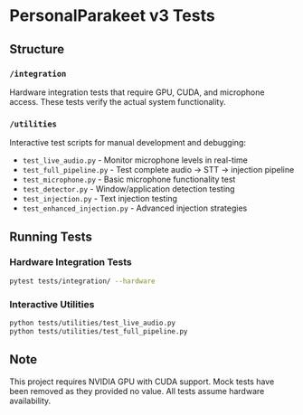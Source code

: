 # PersonalParakeet v3 Tests

## Structure

### `/integration`
Hardware integration tests that require GPU, CUDA, and microphone access.
These tests verify the actual system functionality.

### `/utilities`
Interactive test scripts for manual development and debugging:
- `test_live_audio.py` - Monitor microphone levels in real-time
- `test_full_pipeline.py` - Test complete audio → STT → injection pipeline
- `test_microphone.py` - Basic microphone functionality test
- `test_detector.py` - Window/application detection testing
- `test_injection.py` - Text injection testing
- `test_enhanced_injection.py` - Advanced injection strategies

## Running Tests

### Hardware Integration Tests
```bash
pytest tests/integration/ --hardware
```

### Interactive Utilities
```bash
python tests/utilities/test_live_audio.py
python tests/utilities/test_full_pipeline.py
```

## Note
This project requires NVIDIA GPU with CUDA support. Mock tests have been removed as they provided no value. All tests assume hardware availability.